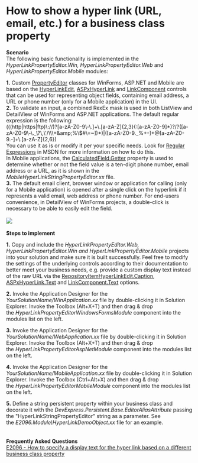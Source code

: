 # How to show a hyper link (URL, email, etc.) for a business class property


<p><strong>Scenario<br></strong>The following basic functionality is implemented in the <em>HyperLinkPropertyEditor.Win,</em> <em>HyperLinkPropertyEditor.Web</em> and <em>HyperLinkPropertyEditor.Mobile</em> modules:</p>
<p><strong>1.</strong> Custom <a href="https://documentation.devexpress.com/#eXpressAppFramework/CustomDocument113097">PropertyEditor</a> classes for WinForms, ASP.NET and Mobile are based on the <u><a href="http://documentation.devexpress.com/#WindowsForms/clsDevExpressXtraEditorsHyperLinkEdittopic">HyperLinkEdit</a></u>, <a href="http://documentation.devexpress.com/#AspNet/clsDevExpressWebASPxEditorsASPxHyperLinktopic">ASPxHyperLink</a> and <a href="https://documentation.devexpress.com/eXpressAppFramework/DevExpress.ExpressApp.Mobile.MobileModel.LinkComponent.class">LinkComponent</a> controls that can be used for representing object fields, containing email address, a URL or phone number (only for a Mobile application) in the UI.<br> <strong>2.</strong> To validate an input, a combined RexEx mask is used in both ListView and DetailView of WinForms and ASP.NET applications. The default regular expression is the following:<br> (((http|https|ftp)\://)?[a-zA-Z0-9\-\.]+\.[a-zA-Z]{2,3}(:[a-zA-Z0-9]*)?/?([a-zA-Z0-9\-\._\?\,\'/\\\+&amp;amp;%\$#\=~])*)|([a-zA-Z0-9._%+-]+@[a-zA-Z0-9.-]+\.[a-zA-Z]{2,6})<br> You can use it as is or modify it per your specific needs. Look for <a href="http://msdn.microsoft.com/en-us/library/2k3te2cs%28VS.80%29.aspx"><u>Regular Expressions</u></a> in MSDN for more information on how to do this.<br>In Mobile applications, the <a href="https://documentation.devexpress.com/eXpressAppFramework/DevExpress.ExpressApp.Mobile.MobileModel.CalculatedField.Getter.property">CalculatedField.Getter</a> property is used to determine whether or not the field value is a ten-digit phone number, email address or a URL, as it is shown in the <em>MobileHyperLinkStringPropertyEditor.xx </em>file. <br> <strong>3.</strong> The default email client, browser window or application for calling (only for a Mobile application) is opened after a single click on the hyperlink if it represents a valid email, web address or phone number. For end-users convenience, in DetailView of WinForms projects, a double-click is necessary to be able to easily edit the field.<br><br><img src="https://raw.githubusercontent.com/DevExpress-Examples/how-to-show-a-hyper-link-url-email-etc-for-a-business-class-property-e2096/17.1.6+/media/6fc986cb-1342-44fb-8f4e-e8537d5ad1cf.png"><br><br><strong>Steps to implement</strong></p>
<p><strong>1.</strong> Copy and include the <em>HyperLinkPropertyEditor.Web,</em> <em>HyperLinkPropertyEditor.Win</em> <em>and HyperLinkPropertyEditor.Mobile</em> projects into your solution and make sure it is built successfully. Feel free to modify the settings of the underlying controls according to their documentation to better meet your business needs, e.g. provide a custom display text instead of the raw URL via the <a href="https://documentation.devexpress.com/WindowsForms/DevExpressXtraEditorsRepositoryRepositoryItemHyperLinkEdit_Captiontopic.aspx">RepositoryItemHyperLinkEdit.Caption</a>, <a href="https://documentation.devexpress.com/AspNet/DevExpressWebASPxHyperLink_Texttopic.aspx">ASPxHyperLink.Text</a> and <a href="https://documentation.devexpress.com/eXpressAppFramework/DevExpress.ExpressApp.Mobile.MobileModel.LinkComponent.Text.property">LinkComponent.Text</a> options.</p>
<p><strong>2.</strong> Invoke the Application Designer for the <em>YourSolutionName/WinApplication.xx</em> file by double-clicking it in Solution Explorer. Invoke the Toolbox (Alt+X+T) and then drag & drop the <em>HyperLinkPropertyEditorWindowsFormsModule</em> component into the modules list on the left.</p>
<p><strong>3.</strong> Invoke the Application Designer for the <em>YourSolutionName/WebApplication.xx</em> file by double-clicking it in Solution Explorer. Invoke the Toolbox (Alt+X+T) and then drag & drop the <em>HyperLinkPropertyEditorAspNetModule</em> component into the modules list on the left.</p>
<p><strong>4.</strong> Invoke the Application Designer for the <em>YourSolutionName/MobileApplication.xx</em> file by double-clicking it in Solution Explorer. Invoke the Toolbox (Ctrl+Alt+X) and then drag & drop the <em>HyperLinkPropertyEditorMobileModule</em> component into the modules list on the left.</p>
<p><strong>5.</strong> Define a string persistent property within your business class and decorate it with the <em>DevExpress.Persistent.Base.EditorAliasAttribute</em> passing the "HyperLinkStringPropertyEditor" string as a parameter. See the <em>E2096.Module\HyperLinkDemoObject.xx</em> file for an example.<br><br><br><strong>Frequently Asked Questions</strong><br><a href="https://www.devexpress.com/Support/Center/p/T483344">E2096 - How to specify a display text for the hyper link based on a different business class property</a></p>

<br/>


